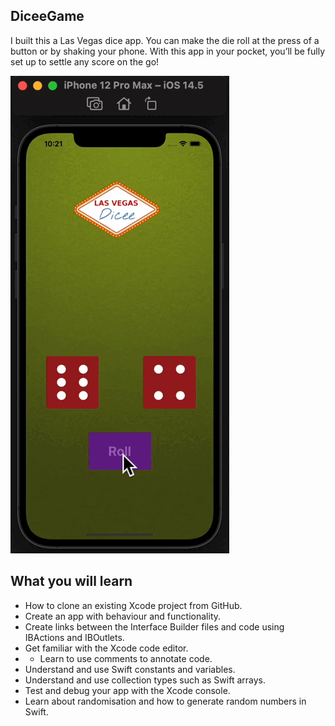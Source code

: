 ## DiceeGame

I built this a Las Vegas dice app. You can make the die roll at the press of a button or by shaking your phone. With this app in your pocket, you’ll be fully set up to settle any score on the go!

<img alt="image" src="DiceeGame.gif"> </img> 

## What you will learn

* How to clone an existing Xcode project from GitHub.
* Create an app with behaviour and functionality.
* Create links between the Interface Builder files and code using IBActions and IBOutlets.
* Get familiar with the Xcode code editor.
* * Learn to use comments to annotate code.
* Understand and use Swift constants and variables.
* Understand and use collection types such as Swift arrays.
* Test and debug your app with the Xcode console.
* Learn about randomisation and how to generate random numbers in Swift.